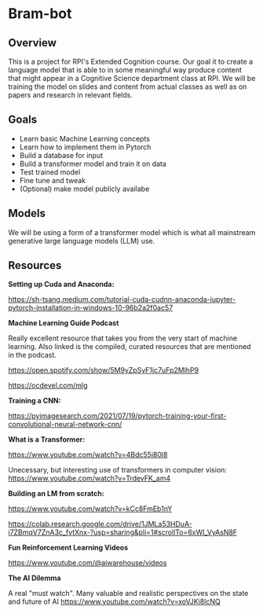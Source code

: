 # Bram-bot

## Overview
This is a project for RPI's Extended Cognition course. Our goal it to create a language model that is able to in some meaningful way produce content that might appear in a Cognitive Science department class at RPI. We will be training the model on slides and content from actual classes as well as on papers and research in relevant fields.

## Goals
- Learn basic Machine Learning concepts
- Learn how to implement them in Pytorch
- Build a database for input
- Build a transformer model and train it on data
- Test trained model
- Fine tune and tweak
- (Optional) make model publicly availabe

## Models
We will be using a form of a transformer model which is what all mainstream generative large language models (LLM) use. 

## Resources
**Setting up Cuda and Anaconda:**

https://sh-tsang.medium.com/tutorial-cuda-cudnn-anaconda-jupyter-pytorch-installation-in-windows-10-96b2a2f0ac57

**Machine Learning Guide Podcast**

Really excellent resource that takes you from the very start of machine learning. Also linked is the compiled, curated resources that are mentioned in the podcast.

https://open.spotify.com/show/5M9yZpSyF1jc7uFp2MlhP9

https://ocdevel.com/mlg

**Training a CNN:**

https://pyimagesearch.com/2021/07/19/pytorch-training-your-first-convolutional-neural-network-cnn/

**What is a Transformer:**

https://www.youtube.com/watch?v=4Bdc55j80l8

Unecessary, but interesting use of transformers in computer vision: https://www.youtube.com/watch?v=TrdevFK_am4

**Building an LM from scratch:**

https://www.youtube.com/watch?v=kCc8FmEb1nY

https://colab.research.google.com/drive/1JMLa53HDuA-i7ZBmqV7ZnA3c_fvtXnx-?usp=sharing&pli=1#scrollTo=6xWI_VyAsN8F

**Fun Reinforcement Learning Videos**

https://www.youtube.com/@aiwarehouse/videos

**The AI Dilemma**

A real "must watch". Many valuable and realistic perspectives on the state and future of AI
https://www.youtube.com/watch?v=xoVJKj8lcNQ




